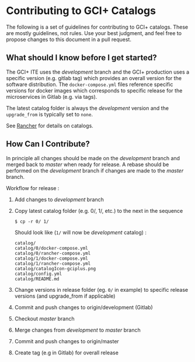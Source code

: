 # Contributing to GCI+ Catalogs

The following is a set of guidelines for contributing to GCI+ catalogs. These are mostly guidelines, not rules. Use your 
best judgment, and feel free to propose changes to this document in a pull request.

## What should I know before I get started?

The GCI+ ITE uses the *development* branch and the GCI+ production uses a specific version (e.g. gitlab tag) which provides 
an overall version for the software distribution. The `docker-compose.yml` files reference specific versions for docker images
which corresponds to specific release for the microservices in Gitlab (e.g. via tags).

The latest catalog folder is always the *development* version and the `upgrade_from` is typically set to `none`. 

See [Rancher](https://rancher.com/) for details on catalogs.

## How Can I Contribute?

In principle all changes should be made on the *development* branch and merged back to *master* when ready for release. A 
rebase should be performed on the *development* branch if changes are made to the *master* branch. 

Workflow for release :

1. Add changes to *development* branch
2. Copy latest catalog folder (e.g. 0/, 1/, etc.) to the next in the sequence

    ```
    $ cp -r 0/ 1/
    ```
    
    Should look like (`1/` will now be *development* catalog) :
    
    ```
    catalog/
    catalog/0/docker-compose.yml
    catalog/0/rancher-compose.yml
    catalog/1/docker-compose.yml
    catalog/1/rancher-compose.yml
    catalog/catalogIcon-gciplus.png
    catalog/config.yml
    catalog/README.md
    ```

3. Change versions in release folder (eg. `0/` in example) to specific release versions (and upgrade_from if applicable)
4. Commit and push changes to origin/development (Gitlab)
5. Checkout *master* branch
6. Merge changes from *development* to *master* branch
7. Commit and push changes to origin/master
8. Create tag (e.g in Gitlab) for overall release
